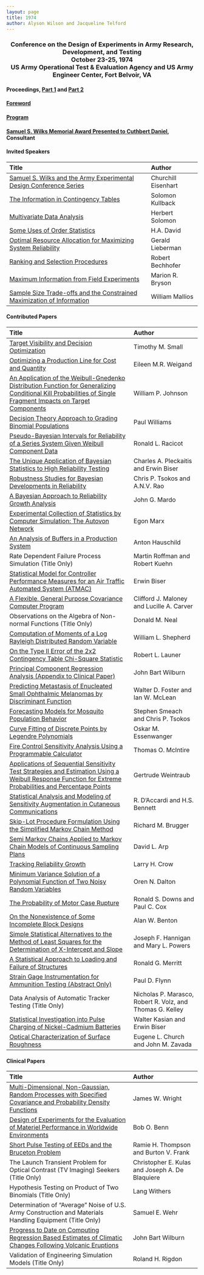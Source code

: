 ```yaml
---
layout: page
title: 1974
author: Alyson Wilson and Jacqueline Telford
---
```

<div align="center"><h3>Conference on the Design of Experiments in Army Research, Development, and Testing<br>
October 23-25, 1974<br>
US Army Operational Test & Evaluation Agency and US Army Engineer Center, Fort Belvoir, VA</h3></div>


#### Proceedings, [Part 1](https://alysongwilson.github.io/ACAS/DOE3/DOE20_Part1.pdf#page=1) and [Part 2](https://alysongwilson.github.io/ACAS/DOE3/DOE20_Part2.pdf#page=1)

#### [Foreword](https://alysongwilson.github.io/ACAS/DOE3/DOE20_Part1.pdf#page=3)

#### [Program](https://alysongwilson.github.io/ACAS/DOE3/DOE20_Part1.pdf#page=9)

#### [Samuel S. Wilks Memorial Award Presented to Cuthbert Daniel](https://alysongwilson.github.io/ACAS/DOE3/DOE20_Part1.pdf#page=477), Consultant


#### Invited Speakers
 
| Title | Author |
| :--- | :--- |
| [Samuel S. Wilks and the Army Experimental Design Conference Series](https://alysongwilson.github.io/ACAS/DOE3/DOE20_Part1.pdf#page=19) | Churchill Eisenhart |
| [The Information in Contingency Tables](https://alysongwilson.github.io/ACAS/DOE3/DOE20_Part1.pdf#page=67) | Solomon Kullback |
| [Multivariate Data Analysis](https://alysongwilson.github.io/ACAS/DOE3/DOE20_Part2.pdf#page=147) | Herbert Solomon |
| [Some Uses of Order Statistics](https://alysongwilson.github.io/ACAS/DOE3/DOE20_Part2.pdf#page=370) | H.A. David |
| [Optimal Resource Allocation for Maximizing System Reliability](https://alysongwilson.github.io/ACAS/DOE3/DOE20_Part2.pdf#page=382) | Gerald Lieberman |
| [Ranking and Selection Procedures](https://alysongwilson.github.io/ACAS/DOE3/DOE20_Part2.pdf#page=464) | Robert Bechhofer |
| [Maximum Information from Field Experiments](https://alysongwilson.github.io/ACAS/DOE3/DOE20_Part2.pdf#page=485) | Marion R. Bryson |
| [Sample Size Trade-offs and the Constrained Maximization of Information](https://alysongwilson.github.io/ACAS/DOE3/DOE20_Part2.pdf#page=496) | William Mallios |


#### Contributed Papers

| Title | Author |
| :--- | :--- |
| [Target Visibility and Decision Optimization](https://alysongwilson.github.io/ACAS/DOE3/DOE20_Part1.pdf#page=145) | Timothy M. Small |
| [Optimizing a Production Line for Cost and Quantity](https://alysongwilson.github.io/ACAS/DOE3/DOE20_Part1.pdf#page=161) | Eileen M.R. Weigand |
| [An Application of the Weibull-Gnedenko Distribution Function for Generalizing Conditional Kill Probabilities of Single Fragment Impacts on Target Components](https://alysongwilson.github.io/ACAS/DOE3/DOE20_Part1.pdf#page=173) | William P. Johnson |
| [Decision Theory Approach to Grading Binomial Populations](https://alysongwilson.github.io/ACAS/DOE3/DOE20_Part1.pdf#page=189) | Paul Williams |
| [Pseudo-Bayesian Intervals for Reliability of a Series System Given Weibull Component Data](https://alysongwilson.github.io/ACAS/DOE3/DOE20_Part1.pdf#page=199) | Ronald L. Racicot |
| [The Unique Application of Bayesian Statistics to High Reliability Testing](https://alysongwilson.github.io/ACAS/DOE3/DOE20_Part1.pdf#page=213) | Charles A. Pleckaitis and Erwin Biser |
| [Robustness Studies for Bayesian Developments in Reliability](https://alysongwilson.github.io/ACAS/DOE3/DOE20_Part1.pdf#page=291) | Chris P. Tsokos and A.N.V. Rao |
| [A Bayesian Approach to Reliability Growth Analysis](https://alysongwilson.github.io/ACAS/DOE3/DOE20_Part1.pdf#page=321) | John G. Mardo |
| [Experimental Collection of Statistics by Computer Simulation: The Autovon Network](https://alysongwilson.github.io/ACAS/DOE3/DOE20_Part1.pdf#page=341) | Egon Marx |
| [An Analysis of Buffers in a Production System](https://alysongwilson.github.io/ACAS/DOE3/DOE20_Part1.pdf#page=349) | Anton Hauschild |
| Rate Dependent Failure Process Simulation (Title Only) | Martin Roffman and Robert Kuehn |
| [Statistical Model for Controller Performance Measures for an Air Traffic Automated System (ATMAC)](https://alysongwilson.github.io/ACAS/DOE3/DOE20_Part1.pdf#page=357) | Erwin Biser |
| [A Flexible, General Purpose Covariance Computer Program](https://alysongwilson.github.io/ACAS/DOE3/DOE20_Part1.pdf#page=421) | Clifford J. Maloney and Lucille A. Carver |
| Observations on the Algebra of Non-normal Functions (Title Only) | Donald M. Neal |
| [Computation of Moments of a Log Rayleigh Distributed Random Variable](https://alysongwilson.github.io/ACAS/DOE3/DOE20_Part1.pdf#page=459) | William L. Shepherd |
| [On the Type II Error of the 2x2 Contingency Table Chi-Square Statistic](https://alysongwilson.github.io/ACAS/DOE3/DOE20_Part1.pdf#page=467) | Robert L. Launer |
| [Principal Component Regression Analysis (Appendix to Clinical Paper)](https://alysongwilson.github.io/ACAS/DOE3/DOE20_Part2.pdf#page=30) | John Bart Wilburn |
| [Predicting Metastasis of Enucleated Small Ophthalmic Melanomas by Discriminant Function](https://alysongwilson.github.io/ACAS/DOE3/DOE20_Part2.pdf#page=67) | Walter D. Foster and Ian W. McLean |
| [Forecasting Models for Mosquito Population Behavior](https://alysongwilson.github.io/ACAS/DOE3/DOE20_Part2.pdf#page=73) | Stephen Smeach and Chris P. Tsokos |
| [Curve Fitting of Discrete Points by Legendre Polynomials](https://alysongwilson.github.io/ACAS/DOE3/DOE20_Part2.pdf#page=84) | Oskar M. Essenwanger |
| [Fire Control Sensitivity Analysis Using a Programmable Calculator](https://alysongwilson.github.io/ACAS/DOE3/DOE20_Part2.pdf#page=102) | Thomas O. McIntire |
| [Applications of Sequential Sensitivity Test Strategies and Estimation Using a Weibull Response Function for Extreme Probabilities and Percentage Points](https://alysongwilson.github.io/ACAS/DOE3/DOE20_Part2.pdf#page=119) | Gertrude Weintraub |
| [Statistical Analysis and Modeling of Sensitivity Augmentation in Cutaneous Communications](https://alysongwilson.github.io/ACAS/DOE3/DOE20_Part2.pdf#page=140) | R. D’Accardi and H.S. Bennett |
| [Skip-Lot Procedure Formulation Using the Simplified Markov Chain Method](https://alysongwilson.github.io/ACAS/DOE3/DOE20_Part2.pdf#page=184) | Richard M. Brugger |
| [Semi Markov Chains Applied to Markov Chain Models of Continuous Sampling Plans](https://alysongwilson.github.io/ACAS/DOE3/DOE20_Part2.pdf#page=194) | David L. Arp |
| [Tracking Reliability Growth](https://alysongwilson.github.io/ACAS/DOE3/DOE20_Part2.pdf#page=277) | Larry H. Crow |
| [Minimum Variance Solution of a Polynomial Function of Two Noisy Random Variables](https://alysongwilson.github.io/ACAS/DOE3/DOE20_Part2.pdf#page=291) | Oren N. Dalton |
| [The Probability of Motor Case Rupture](https://alysongwilson.github.io/ACAS/DOE3/DOE20_Part2.pdf#page=339) | Ronald S. Downs and Paul C. Cox |
| [On the Nonexistence of Some Incomplete Block Designs](https://alysongwilson.github.io/ACAS/DOE3/DOE20_Part2.pdf#page=362) | Alan W. Benton |
| [Simple Statistical Alternatives to the Method of Least Squares for the Determination of X-Intercept and Slope](https://alysongwilson.github.io/ACAS/DOE3/DOE20_Part2.pdf#page=394) | Joseph F. Hannigan and Mary L. Powers |
| [A Statistical Approach to Loading and Failure of Structures](https://alysongwilson.github.io/ACAS/DOE3/DOE20_Part2.pdf#page=411) | Ronald G. Merritt |
| [Strain Gage Instrumentation for Ammunition Testing (Abstract Only)](https://alysongwilson.github.io/ACAS/DOE3/DOE20_Part2.pdf#page=423) | Paul D. Flynn |
| Data Analysis of Automatic Tracker Testing (Title Only) | Nicholas P. Marasco, Robert R. Volz, and Thomas G. Kelley |
| [Statistical Investigation into Pulse Charging of Nickel-Cadmium Batteries](https://alysongwilson.github.io/ACAS/DOE3/DOE20_Part2.pdf#page=424) | Walter Kasian and Erwin Biser |
| [Optical Characterization of Surface Roughness](https://alysongwilson.github.io/ACAS/DOE3/DOE20_Part2.pdf#page=448) | Eugene L. Church and John M. Zavada |


#### Clinical Papers

| Title | Author |
| :--- | :--- |
| [Multi-Dimensional, Non-Gaussian, Random Processes with Specified Covariance and Probability Density Functions](https://alysongwilson.github.io/ACAS/DOE3/DOE20_Part1.pdf#page=73) | James W. Wright |
| [Design of Experiments for the Evaluation of Materiel Performance in Worldwide Environments](https://alysongwilson.github.io/ACAS/DOE3/DOE20_Part1.pdf#page=99) | Bob O. Benn |
| [Short Pulse Testing of EEDs and the Bruceton Problem](https://alysongwilson.github.io/ACAS/DOE3/DOE20_Part1.pdf#page=125) | Ramie H. Thompson and Burton V. Frank |
| The Launch Transient Problem for Optical Contrast (TV Imaging) Seekers (Title Only) | Christopher E. Kulas and Joseph A. De Blaquiere |
| Hypothesis Testing on Product of Two Binomials (Title Only) | Lang Withers |
| Determination of “Average” Noise of U.S. Army Construction and Materials Handling Equipment (Title Only) | Samuel E. Wehr |
| [Progress to Date on Computing Regression Based Estimates of Climatic Changes Following Volcanic Eruptions](https://alysongwilson.github.io/ACAS/DOE3/DOE20_Part2.pdf#page=7) | John Bart Wilburn |
| Validation of Engineering Simulation Models (Title Only) | Roland H. Rigdon |
